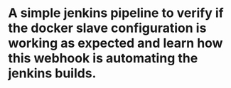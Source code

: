 # A simple jenkins pipeline to verify if the docker slave configuration is working as expected and learn how this webhook is automating the jenkins builds.

